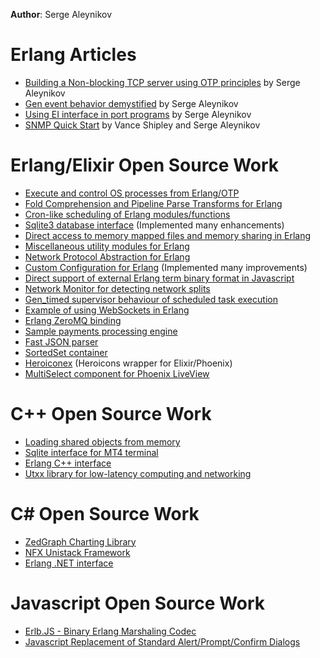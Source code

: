 <!--
  google-site-verification: m9X2k6aE3oU5uvjG37Os04eRreQ8VvXvxyvhoYMOZ_8
  author: Serge Aleynikov
  title: Erlang Articles
-->

**Author**: Serge Aleynikov

# Erlang Articles

- [Building a Non-blocking TCP server using OTP principles](non-blocking-tcp-server.md) by Serge Aleynikov
- [Gen event behavior demystified](gen-event-demystified.md) by Serge Aleynikov
- [Using EI interface in port programs](ei-in-port-programs.md) by Serge Aleynikov
- [SNMP Quick Start](snmp-quick-start.md) by Vance Shipley and Serge Aleynikov

# Erlang/Elixir Open Source Work

- [Execute and control OS processes from Erlang/OTP](https://github.com/saleyn/erlexec)
- [Fold Comprehension and Pipeline Parse Transforms for Erlang](https://github.com/saleyn/etran)
- [Cron-like scheduling of Erlang modules/functions](https://github.com/erlware/erlcron)
- [Sqlite3 database interface](https://github.com/saleyn/erlang-sqlite3) (Implemented many
enhancements)
- [Direct access to memory mapped files and memory sharing in
Erlang](https://github.com/saleyn/emmap)
- [Miscellaneous utility modules for Erlang](https://github.com/saleyn/util)
- [Network Protocol Abstraction for Erlang](https://github.com/saleyn/proto)
- [Custom Configuration for Erlang](https://github.com/saleyn/erlcfg) (Implemented many
improvements)
- [Direct support of external Erlang term binary format in
Javascript](https://github.com/saleyn/erlb.js)
- [Network Monitor for detecting network splits](https://github.com/saleyn/netmon)
- [Gen_timed supervisor behaviour of scheduled task
execution](https://github.com/saleyn/gen_timed_server)
- [Example of using WebSockets in Erlang](https://github.com/saleyn/erws_example)
- [Erlang ZeroMQ binding](https://github.com/saleyn/erlzmq)
- [Sample payments processing engine](https://github.com/saleyn/payments-engine)
- [Fast JSON parser](https://github.com/saleyn/esimdjson)
- [SortedSet container](https://github.com/saleyn/sorted_set/tree/erlang)
- [Heroiconex](https://github.com/saleyn/heroiconex) (Heroicons wrapper for Elixir/Phoenix)
- [MultiSelect component for Phoenix LiveView](https://github.com/saleyn/phx-multi-select)

# C++ Open Source Work

- [Loading shared objects from memory](https://github.com/saleyn/memfd_create)
- [Sqlite interface for MT4 terminal](https://github.com/saleyn/sqlite3-mt4)
- [Erlang C++ interface](https://github.com/saleyn/eixx)
- [Utxx library for low-latency computing and networking](https://github.com/saleyn/utxx)

# C# Open Source Work
- [ZedGraph Charting Library](https://github.com/saleyn/ZedGraph)
- [NFX Unistack Framework](https://github.com/saleyn/nfx)
- [Erlang .NET interface](https://github.com/saleyn/otp.net)

# Javascript Open Source Work
- [Erlb.JS - Binary Erlang Marshaling Codec](https://github.com/saleyn/erlb.js)
- [Javascript Replacement of Standard Alert/Prompt/Confirm Dialogs](https://github.com/saleyn/js-dialog)
